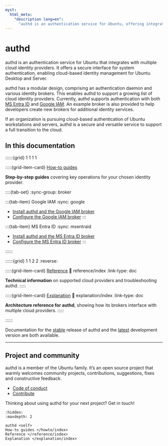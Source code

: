 ```yaml
---
myst:
  html_meta:
    "description lang=en":
      "authd is an authentication service for Ubuntu, offering integration with multiple cloud identity providers, including Google IAM and Microsoft Entra ID."
---
```


# authd

authd is an authentication service for Ubuntu that integrates with multiple
cloud identity providers. It offers a secure interface for system
authentication, enabling cloud-based identity management for Ubuntu Desktop and
Server.

authd has a modular design, comprising an authentication daemon and various
identity brokers. This enables authd to support a growing list of cloud
identity providers. Currently, authd supports authentication with both [MS
Entra ID](https://learn.microsoft.com/en-us/entra/fundamentals/whatis) and
[Google IAM](https://cloud.google.com/iam/docs/overview). An example broker is
also provided to help developers create new brokers for additional identity
services.

If an organization is pursuing cloud-based authentication of Ubuntu
workstations and servers, authd is a secure and versatile service to support a
full transition to the cloud.

## In this documentation

<!-- NOTE: changed grid layout as there is only three cards -->
::::::{grid} 1 1 1 1

:::::{grid-item-card} [How-to guides](howto/index)

**Step-by-step guides** covering key operations for your chosen identity provider.

::::{tab-set}
:sync-group: broker

:::{tab-item} Google IAM
:sync: google

* <a href="howto/install-authd/?broker=google">Install authd and the Google IAM broker</a>
* <a href="howto/configure-authd/?broker=google">Configure the Google IAM broker</a>
:::

:::{tab-item} MS Entra ID
:sync: msentraid

* <a href="howto/install-authd/?broker=msentraid">Install authd and the MS Entra ID broker</a>
* <a href="howto/configure-authd/?broker=msentraid">Configure the MS Entra ID broker</a>
:::

::::::

::::::{grid} 1 1 2 2
:reverse:

:::::{grid-item-card} [Reference](reference/index)
:link: reference/index
:link-type: doc

**Technical information** on supported cloud providers and troubleshooting authd.
:::::

:::::{grid-item-card} [Explanation](explanation/index)
:link: explanation/index
:link-type: doc

**Architecture reference for authd**, showing how its brokers interface with multiple cloud
providers.
:::::

::::::

Documentation for the [stable](https://canonical-authd.readthedocs-hosted.com/en/stable/) release of authd and the [latest](https://canonical-authd.readthedocs-hosted.com/en/latest/) development version are
both available.

---------

## Project and community

authd is a member of the Ubuntu family. It’s an open source project that warmly welcomes community projects, contributions, suggestions, fixes and constructive feedback.

* [Code of conduct](https://ubuntu.com/community/ethos/code-of-conduct)
* [Contribute](/howto/contributing)

Thinking about using authd for your next project? Get in touch!

```{toctree}
:hidden:
:maxdepth: 2

authd <self>
How-to guides </howto/index>
Reference </reference/index>
Explanation </explanation/index>
```
